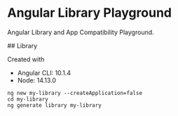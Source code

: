 # Angular Library Playground

Angular Library and App Compatibility Playground.

## Library

Created with

* Angular CLI: 10.1.4
* Node: 14.13.0

```
ng new my-library --createApplication=false
cd my-library
ng generate library my-library
```
